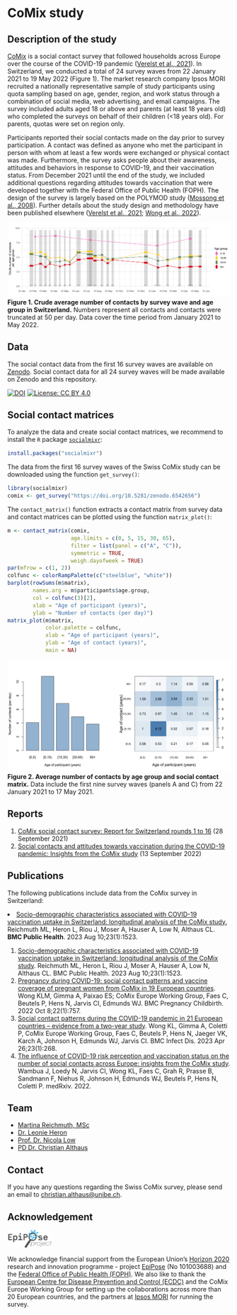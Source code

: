 # CoMix study

## Description of the study
[CoMix](https://www.uhasselt.be/en/aparte-sites-partner-en/epipose/the-comix-study) is a social contact survey that followed households across Europe over the course of the COVID-19 pandemic ([Verelst et al., 2021](https://doi.org/10.1186/s12916-021-02133-y)). In Switzerland, we conducted a total of 24 survey waves from 22 January 2021 to 19 May 2022 (Figure 1). The market research company Ipsos MORI recruited a nationally representative sample of study participants using quota sampling based on age, gender, region, and work status through a combination of social media, web advertising, and email campaigns. The survey included adults aged 18 or above and parents (at least 18 years old) who completed the surveys on behalf of their children (<18 years old). For parents, quotas were set on region only.

Participants reported their social contacts made on the day prior to survey participation. A contact was defined as anyone who met the participant in person with whom at least a few words were exchanged or physical contact was made. Furthermore, the survey asks people about their awareness, attitudes and behaviors in response to COVID-19, and their vaccination status. From December 2021 until the end of the study, we included additional questions regarding attitudes towards vaccination that were developed together with the Federal Office of Public Health (FOPH). The design of the survey is largely based on the POLYMOD study ([Mossong et al., 2008](https://doi.org/10.1371/journal.pmed.0050074)). Further details about the study design and methodology have been published elsewhere ([Verelst et al., 2021](https://doi.org/10.1186/s12916-021-02133-y); [Wong et al., 2022](https://doi.org/10.1101/2022.07.25.22277998)).

![](figures/contacts.png)
**Figure 1. Crude average number of contacts by survey wave and age group in Switzerland.** Numbers represent all contacts and contacts were truncated at 50 per day. Data cover the time period from January 2021 to May 2022.

## Data
The social contact data from the first 16 survey waves are available on [Zenodo](https://doi.org/10.5281/zenodo.6542656). Social contact data for all 24 survey waves will be made available on Zenodo and this repository.

[![DOI](https://zenodo.org/badge/DOI/10.5281/zenodo.6542656.svg)](https://doi.org/10.5281/zenodo.6542656)
[![License: CC BY 4.0](https://img.shields.io/badge/License-CC_BY_4.0-lightgrey.svg)](https://creativecommons.org/licenses/by/4.0/)

## Social contact matrices
To analyze the data and create social contact matrices, we recommend to install the `R` package [`socialmixr`](https://github.com/epiforecasts/socialmixr):
```r
install.packages("socialmixr")
```
The data from the first 16 survey waves of the Swiss CoMix study can be downloaded using the function `get_survey()`:
```r
library(socialmixr)
comix <- get_survey("https://doi.org/10.5281/zenodo.6542656")
```
The `contact_matrix()` function extracts a contact matrix from survey data and contact matrices can be plotted using the function `matrix_plot()`:
```r
m <- contact_matrix(comix,
                    age.limits = c(0, 5, 15, 30, 65),
                    filter = list(panel = c("A", "C")),
                    symmetric = TRUE,
                    weigh.dayofweek = TRUE)         
par(mfrow = c(1, 2))
colfunc <- colorRampPalette(c("steelblue", "white"))
barplot(rowSums(m$matrix),
        names.arg = m$participants$age.group,
        col = colfunc(3)[2],
        xlab = "Age of participant (years)",
        ylab = "Number of contacts (per day)")
matrix_plot(m$matrix,
            color.palette = colfunc,
            xlab = "Age of participant (years)",
            ylab = "Age of contact (years)",
            main = NA)
```

![](figures/matrix.png)
**Figure 2. Average number of contacts by age group and social contact matrix.** Data include the first nine survey waves (panels A and C) from 22 January 2021 to 17 May 2021.

## Reports
1. [CoMix social contact survey: Report for Switzerland rounds 1 to 16](reports/Report_CoMix_Switzerland_20210928.pdf) (28 September 2021)
2. [Social contacts and attitudes towards vaccination during the COVID-19 pandemic: Insights from the CoMix study](reports/Report_CoMix_Switzerland_20220913.pdf) (13 September 2022)

## Publications
The following publications include data from the CoMix survey in Switzerland:

<li><a href="https://doi.org/10.1186/s12889-023-16405-0">
Socio-demographic characteristics associated with COVID-19 vaccination uptake in Switzerland: longitudinal analysis of the CoMix study.</a>
Reichmuth ML, Heron L, Riou J, Moser A, Hauser A, Low N, Althaus CL.
<strong>BMC Public Health</strong>. 2023 Aug 10;23(1):1523.</li>

1. [Socio-demographic characteristics associated with COVID-19 vaccination uptake in Switzerland: longitudinal analysis of the CoMix study](https://doi.org/10.1186/s12889-023-16405-0). Reichmuth ML, Heron L, Riou J, Moser A, Hauser A, Low N, Althaus CL. BMC Public Health. 2023 Aug 10;23(1):1523.
2. [Pregnancy during COVID-19: social contact patterns and vaccine coverage of pregnant women from CoMix in 19 European countries](https://doi.org/10.1186/s12884-022-05076-1). Wong KLM, Gimma A, Paixao ES; CoMix Europe Working Group, Faes C, Beutels P, Hens N, Jarvis CI, Edmunds WJ. BMC Pregnancy Childbirth. 2022 Oct 8;22(1):757.
3. [Social contact patterns during the COVID-19 pandemic in 21 European countries – evidence from a two-year study](https://doi.org/10.1186/s12879-023-08214-y). Wong KL, Gimma A, Coletti P, CoMix Europe Working Group, Faes C, Beutels P, Hens N, Jaeger VK, Karch A, Johnson H, Edmunds WJ, Jarvis CI. BMC Infect Dis. 2023 Apr 26;23(1):268.
4. [The influence of COVID-19 risk perception and vaccination status on the number of social contacts across Europe: insights from the CoMix study](https://doi.org/10.1101/2022.11.25.22282676). Wambua J, Loedy N, Jarvis CI, Wong KL, Faes C, Grah R, Prasse B, Sandmann F, Niehus R, Johnson H, Edmunds WJ, Beutels P, Hens N, Coletti P. medRxiv. 2022.

## Team
- [Martina Reichmuth, MSc](https://www.ispm.unibe.ch/about_us/staff/reichmuth_martina/index_eng.html)
- [Dr. Leonie Heron](https://www.ispm.unibe.ch/about_us/staff/heron_leonie/index_eng.html)
- [Prof. Dr. Nicola Low](https://www.ispm.unibe.ch/about_us/staff/low_nicola/index_eng.html)
- [PD Dr. Christian Althaus](https://www.ispm.unibe.ch/about_us/staff/althaus_christian/index_eng.html)

## Contact
If you have any questions regarding the Swiss CoMix survey, please send an email to christian.althaus@unibe.ch.

## Acknowledgement
<img src="figures/epipose.png" width="100"/>

We acknowledge financial support from the European Union’s [Horizon 2020](https://research-and-innovation.ec.europa.eu/funding/funding-opportunities/funding-programmes-and-open-calls/horizon-2020_en) research and innovation programme - project [EpiPose](https://www.uhasselt.be/en/aparte-sites-partner-en/epipose) (No 101003688) and the [Federal Office of Public Health (FOPH)](https://www.bag.admin.ch/bag/en/home.html). We also like to thank the [European Centre for Disease Prevention and Control (ECDC)](http://ecdc.europa.eu/) and the CoMix Europe Working Group for setting up the collaborations across more than 20 European countries, and the partners at [Ipsos MORI](https://www.ipsos.com) for running the survey.

